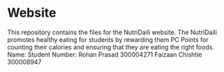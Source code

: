 # Website
This repository contains the files for the NutriDaili website.
The NutriDaili promotes healthy eating for students by rewarding them PC Points for counting their calories and ensuring that
they are eating the right foods.
Name:		Student Number:
Rohan Prasad	300004271
Faizaan Chishtie    300008947
